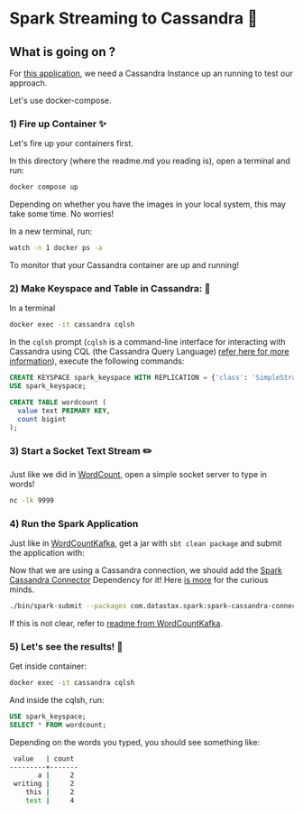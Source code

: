 # Spark Streaming to Cassandra 🍎

## What is going on ?

For [this application](https://github.com/kantarcise/learningspark/blob/main/src/main/scala/WordCountToCassandra.scala), we need a Cassandra Instance up an running to test our approach.

Let's use docker-compose.

### 1) Fire up Container ✨

Let's fire up your containers first.

In this directory (where the readme.md you reading is), open a terminal and run:

```bash
docker compose up
```

Depending on whether you have the images in your local system, this may take some time. No worries!

In a new terminal, run:

```bash
watch -n 1 docker ps -a
```

To monitor that your Cassandra container are up and running!

### 2) Make Keyspace and Table in Cassandra: 📜

In a terminal 

```bash
docker exec -it cassandra cqlsh
```

In the `cqlsh` prompt (`cqlsh` is a command-line interface for interacting with Cassandra using CQL (the Cassandra Query Language) [refer here for more information](https://cassandra.apache.org/doc/stable/cassandra/tools/cqlsh.html)), execute the following commands:

```sql
CREATE KEYSPACE spark_keyspace WITH REPLICATION = {'class': 'SimpleStrategy', 'replication_factor': 1};
USE spark_keyspace;

CREATE TABLE wordcount (
  value text PRIMARY KEY,
  count bigint
);
```

### 3) Start a Socket Text Stream ✏️

Just like we did in [WordCount](https://github.com/kantarcise/learningspark/blob/main/src/main/scala/WordCount.scala), open a simple socket server to type in words!

```bash
nc -lk 9999
```

### 4) Run the Spark Application

Just like in [WordCountKafka](https://github.com/kantarcise/learningspark/blob/main/src/main/scala/WordCountKafka.scala), get a jar with `sbt clean package` and submit the application with:

Now that we are using a Cassandra connection, we should add the [Spark Cassandra Connector](https://mvnrepository.com/artifact/com.datastax.spark/spark-cassandra-connector_2.12/3.5.0) Dependency for it! Here [is more](https://spark.apache.org/docs/latest/submitting-applications.html#advanced-dependency-management) for the curious minds.

```bash
./bin/spark-submit --packages com.datastax.spark:spark-cassandra-connector_2.12:3.5.0 --class learningSpark.WordCountToCassandra --master local[*] path/to/your/jarfile.jar
```

If this is not clear, refer to [readme from WordCountKafka](https://github.com/kantarcise/learningspark/blob/main/docker/localSparkDockerKafka/readme.md).

### 5) Let's see the results! 🎈

Get inside container:

```bash
docker exec -it cassandra cqlsh
```

And inside the cqlsh, run:

```sql
USE spark_keyspace;
SELECT * FROM wordcount;
```

Depending on the words you typed, you should see something like:

```bash
 value   | count
---------+-------
       a |     2
 writing |     2
    this |     2
    test |     4
```